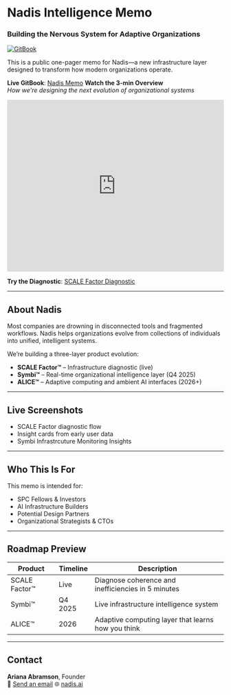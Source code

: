 # Nadis Intelligence Memo  
### Building the Nervous System for Adaptive Organizations

[![GitBook](https://img.shields.io/static/v1?message=Documented%20on%20GitBook&logo=gitbook&logoColor=ffffff&label=%20&labelColor=5c5c5c&color=3F89A1)](https://www.gitbook.com/preview?utm_source=gitbook_readme_badge&utm_medium=organic&utm_campaign=preview_documentation&utm_content=link)

This is a public one-pager memo for Nadis—a new infrastructure layer designed to transform how modern organizations operate.

**Live GitBook**: [Nadis Memo](https://nadis.gitbook.io/nadis-intelligence-memo)
**Watch the 3-min Overview**  
*How we're designing the next evolution of organizational systems*

<iframe src="https://www.loom.com/embed/583c995397264bd69f55ab7bbc2c7d30?sid=0dbe35e7-0591-4f37-ac31-e207164f57e9"
frameborder="0" webkitallowfullscreen mozallowfullscreen allowfullscreen
style="width:100%; height:400px;"></iframe>

**Try the Diagnostic**: [SCALE Factor Diagnostic](https://scalefactor.nadis.ai)

---

## About Nadis

Most companies are drowning in disconnected tools and fragmented workflows. Nadis helps organizations evolve from collections of individuals into unified, intelligent systems.

We’re building a three-layer product evolution:
- **SCALE Factor™** – Infrastructure diagnostic (live)
- **Symbi™** – Real-time organizational intelligence layer (Q4 2025)
- **ALICE™** – Adaptive computing and ambient AI interfaces (2026+)

---

## Live Screenshots

- SCALE Factor diagnostic flow  
- Insight cards from early user data  
- Symbi Infrastrcuture Monitoring Insights 

---

## Who This Is For

This memo is intended for:
- SPC Fellows & Investors
- AI Infrastructure Builders
- Potential Design Partners
- Organizational Strategists & CTOs

---

## Roadmap Preview

| Product | Timeline | Description |
|--------|----------|-------------|
| SCALE Factor™ | Live | Diagnose coherence and inefficiencies in 5 minutes |
| Symbi™ | Q4 2025 | Live infrastructure intelligence system |
| ALICE™ | 2026 | Adaptive computing layer that learns how you think |

---

## Contact

**Ariana Abramson**, Founder  
💬 [Send an email](mailto:ariana.abramson@gmail.com) 
🌐 [nadis.ai](https://nadis.ai)  
